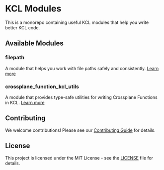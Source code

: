 # KCL Modules

This is a monorepo containing useful KCL modules that help you write better KCL code.

## Available Modules

### filepath

A module that helps you work with file paths safely and consistently. [Learn more](./filepath/README.md)

### crossplane_function_kcl_utils

A module that provides type-safe utilities for writing Crossplane Functions in KCL. [Learn more](./crossplane_function_kcl_utils/README.md)

## Contributing

We welcome contributions! Please see our [Contributing Guide](./CONTRIBUTING.md) for details.

## License

This project is licensed under the MIT License - see the [LICENSE](./LICENSE) file for details.
